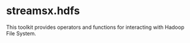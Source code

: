 streamsx.hdfs
=============
This toolkit provides operators and functions for interacting with Hadoop File System.

